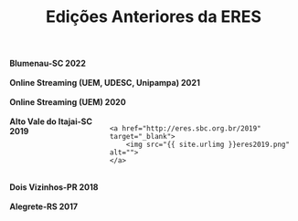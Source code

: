 ﻿---
layout: page-fullwidth
title: "Edições Anteriores da ERES"
subheadline: ""
permalink: "/edicoes_anteriores/"
header:
  image_fullwidth: BannerERES2024.png
---

<div class="medium-8 columns t30">      
	<b>Blumenau-SC 2022</b>
	<a href="https://eres-sbc-br.github.io/eres2022/" target="_blank">
		<img src="https://eres-sbc-br.github.io/eres2022/images/logo-eres-verde-horizontal%20-%202.png" alt="">
	</a>
</div>

<br>
<div class="medium-8 columns t30">      
	<b>Online Streaming (UEM, UDESC, Unipampa) 2021</b>
	<a href="https://eres-sbc-br.github.io/eres2021" target="_blank">
		<img src="https://eres-sbc-br.github.io/eres2021/images//banner_eres2021.png" alt="">
	</a>
</div>

<br>

<div class="medium-8 columns t30">      
	<b>Online Streaming (UEM) 2020</b>
	<a href="http://eres.sbc.org.br/2020" target="_blank">
		<img src="{{ site.urlimg }}banner_eres2020.png" alt="">
	</a>
</div>

<br>

<div class="medium-8 columns t30">      
	<b>Alto Vale do Itajai-SC 2019</b>

    <a href="http://eres.sbc.org.br/2019" target="_blank">
    	<img src="{{ site.urlimg }}eres2019.png" alt="">
    </a>

</div>

<br>

<div class="medium-8 columns t30">
      <b>Dois Vizinhos-PR 2018</b>
	<a href="https://coens.dv.utfpr.edu.br/eres" target="_blank">
		<img src="{{ site.urlimg }}eres2018.png" alt=""></a>
</div>

<br>

<div class="medium-8 columns t30">
	<b>Alegrete-RS 2017</b>
	<a href="https://eventos.unipampa.edu.br/eres" target="_blank">  	
		<img src="{{ site.urlimg }}eres2017.png" alt="">
	</a>
</div>
